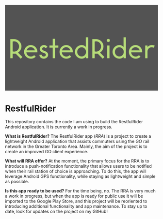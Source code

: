 
![RestfulRider](https://github.com/DMartinCodes/RestfulRider/blob/main/GPSAppLogo.png)

# RestfulRider
This repository contains the code I am using to build the RestfulRider Android application. It is currently a work in progress.

**What is RestfulRider?**
The RestfulRider app (*RRA*) is a project to create a lightweight Android application that assists commuters using the 
GO rail network in the Greater Toronto Area. Mainly, the aim of the project is to create an improved GO client experience.

**What will RRA offer?**
At the moment, the primary focus for the RRA is to introduce a push-notification functionality that allows users to be notified
when their rail station of choice is approaching. To do this, the app will leverage Android GPS functionality, while staying 
as lightweight and simple as possible.

**Is this app ready to be used?**
For the time being, no. The RRA is very much a work in progress, but when the app is ready for public use it will be imported
to the Google Play Store, and this project will be reoriented to introducing additional functionality and app maintenance.
To stay up to date, look for updates on the project on my GitHub!
